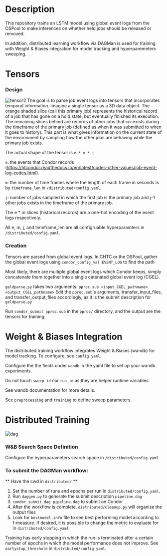 # Description
This repository trains an LSTM model using global event logs from the OSPool to make inferences on whether held jobs should be released or removed.

In addition, distributed learning workflow via DAGMan is used for training with Weight & Biases integration for model tracking and hyperparemeters sweeping.

# Tensors

### Design
![tensor2](https://github.com/user-attachments/assets/1dd253d3-f567-41e5-adb8-e52ec501117f)
The goal is to parse job event logs into tensors that incorporates temporal information. Imagine a single tensor as a 3D data object. The orange shaded slice (call this primary job) represents the historical record of a job that has gone on a hold state, but eventually finished its execution. The remaining slices behind are records of other jobs that co-exists during the timeframe of the primary job (defined as when it was submitted to when it goes to history). This part is what gives information on the current state of the environment by sampling how the other jobs are behaving while the primary job exists. 

The actual shape of the tensor is ```e * m * j``` 
 
 ```e```: the events that Condor records (https://htcondor.readthedocs.io/en/latest/codes-other-values/job-event-log-codes.html). 

 ```m```: the number of time frames where the length of each frame in seconds is by ```timeframe_len``` in ```/distributed/config.yaml```.

 ```j```: number of jobs sampled in which the first job is the primary job and j-1 other jobs exists in the timeframe of the primary job.

 The e * m slices (historical records) are a one-hot encoding of the event logs respectively.

 All e, m, j, and timeframe_len are all configruable hyperparamters in ```/distributed/config.yaml```.

### Creation
Tensors are parsed from global event logs. In CHTC or the OSPool, gather the global event logs using ```condor_config_val EVENT_LOG``` to find the path

Most likely, there are multiple global event logs which Condor keeps, simply concatenate them together into a single catenated global event log (CGEL).

```geldparse.py``` takes two arguments: ```pproc.sub <input_CGEL_pathname> <output_CGEL_pathname>```
Edit the ```pproc.sub```'s arguments, transfer_input_files, and transfer_output_files accordingly, as it is the submit description for ```geldparse.py```

Run ```condor_submit pproc.sub``` in the ```pproc/``` directory, and the output are the tensors for training.


# Weight & Biases Integration
The distributed training workflow integrates Weight & Biases (wandb) for model tracking. To configure, see ```config.yaml```.

Configure the the fields under ```wandb``` in the yaml file to set up your wandb experiments.

Do not touch ```sweep_id``` nor ```run_id``` as they are helper runtime variables.

See wandb documentation for more details.

See ```preprocessing``` and ```training``` to define sweep parameters.


# Distributed Training
![dag](https://github.com/user-attachments/assets/aa5ea9bc-a5eb-4cca-ab1f-c42a023fd4cc)

### W&B Search Space Definition
Configure the hyperparameters search space in ```/distributed/config.yaml```

### To submit the DAGMan workflow:

** Have the cwd in ```distributed/``` **

1) Set the number of runs and epochs per run in ```distributed/config.yaml```.
2) Run ```daggen.py``` to generate the submit description ```pipeline.dag```
3) ```condor_submit_dag pipeline.dag``` to submit on Condor
4) After the workflow is complete, ```distributed/cleanup.py``` will organize the output files
5) Look for ```bestmodel.info``` file to see best performing model according to f-measure. If desired, it is possible to change the metric to evaluate for in ```distributed/config.yaml```


Training has early stopping in which the run is terminated after a certain number of epochs in which the model performance does not improve. See ```earlystop_threshold``` in ```distributed/config.yaml```.
